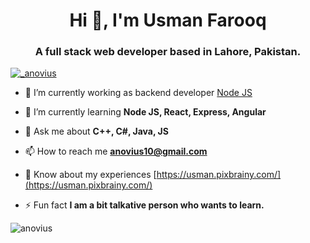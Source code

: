 <h1 align="center">Hi 👋, I'm Usman Farooq</h1>
<h3 align="center">A full stack web developer based in Lahore, Pakistan.</h3>

<p align="left"> <a href="https://twitter.com/_anovius" target="blank"><img src="https://img.shields.io/twitter/follow/_anovius?logo=twitter&style=for-the-badge" alt="_anovius" /></a> </p>

- 🔭 I’m currently working as backend developer [Node JS](https://usman.pixbrainy.com/)

- 🌱 I’m currently learning **Node JS, React, Express, Angular**

- 💬 Ask me about **C++, C#, Java, JS**

- 📫 How to reach me **anovius10@gmail.com**

- 📄 Know about my experiences [https://usman.pixbrainy.com/](https://usman.pixbrainy.com/)

- ⚡ Fun fact **I am a bit talkative person who wants to learn.**

<p><img align="center" src="https://github-readme-stats.vercel.app/api/top-langs?username=anovius&show_icons=true&locale=en&layout=compact" alt="anovius" /></p>
